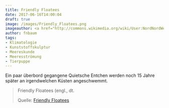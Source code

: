 ```yaml
---
title: Friendly Floatees
date: 2017-06-16T14:00:04
draft: true
image: /images/Friendly_Floatees.png
imageauthor: <a href="http://commons.wikimedia.org/wiki/User:NordNordWest" title="User:NordNordWest">NordNordWest</a>
author: fnbaum
tags:
- Klimatologie
- Kunststoffskulptur
- Meereskunde
- Meeresströmung
- Tierpuppe
---
```


Ein paar überbord gegangene Quietsche Entchen werden noch 15 Jahre später
an irgendwelchen Küsten angeschwemmt.


> Friendly Floatees (engl., dt.
>
> Quelle: [Friendly Floatees](https://de.wikipedia.org/wiki/Friendly_Floatees)

